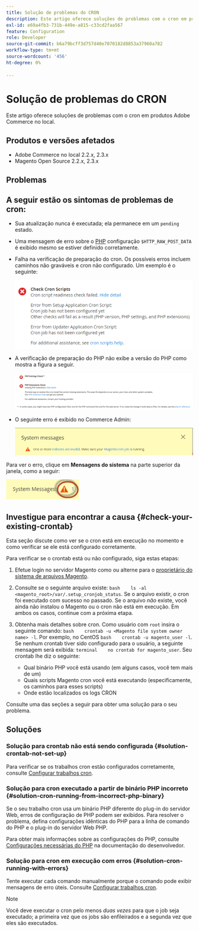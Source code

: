 ```yaml
---
title: Solução de problemas do CRON
description: Este artigo oferece soluções de problemas com o cron em produtos Adobe Commerce no local.
exl-id: e69a4fb3-731b-449e-a815-c33cd2faa567
feature: Configuration
role: Developer
source-git-commit: b6a79bcff3d757d40e7070182d8853a37960a782
workflow-type: tm+mt
source-wordcount: '456'
ht-degree: 0%

---
```


# Solução de problemas do CRON

Este artigo oferece soluções de problemas com o cron em produtos Adobe Commerce no local.

## Produtos e versões afetados

* Adobe Commerce no local 2.2.x, 2.3.x
* Magento Open Source 2.2.x, 2.3.x

## Problemas

## A seguir estão os sintomas de problemas de cron:

* Sua atualização nunca é executada; ela permanece em um `pending` estado.
* Uma mensagem de erro sobre o [PHP](https://glossary.magento.com/php) configuração `$HTTP_RAW_POST_DATA` é exibido mesmo se estiver definido corretamente.
* Falha na verificação de preparação do cron. Os possíveis erros incluem caminhos não graváveis e cron não configurado. Um exemplo é o seguinte:

  ![up-tshoot-no-cron2.png](assets/upgr-tshoot-no-cron2.png)

* A verificação de preparação do PHP não exibe a versão do PHP como mostra a figura a seguir.

  ![Screen_Shot_2019-08-29_at_1.36.08_PM.png](assets/Screen_Shot_2019-08-29_at_1.36.08_PM.png)

* O seguinte erro é exibido no Commerce Admin:

  ![compman-cron-not-running.png](assets/compman-cron-not-running.png)

Para ver o erro, clique em **Mensagens do sistema** na parte superior da janela, como a seguir:

![compman_sys-messages.png](assets/compman_sys-messages.png)

## Investigue para encontrar a causa {#check-your-existing-crontab}

Esta seção discute como ver se o cron está em execução no momento e como verificar se ele está configurado corretamente.

Para verificar se o crontab está ou não configurado, siga estas etapas:

1. Efetue login no servidor Magento como ou alterne para o [proprietário do sistema de arquivos Magento](https://devdocs.magento.com/guides/v2.3/install-gde/prereq/file-sys-perms-over.html).
1. Consulte se o seguinte arquivo existe:    `bash    ls -al <magento_root>/var/.setup_cronjob_status`. Se o arquivo existir, o cron foi executado com sucesso no passado. Se o arquivo *não* existe, você ainda não instalou o Magento ou o cron não está em execução. Em ambos os casos, continue com a próxima etapa.
1. Obtenha mais detalhes sobre cron. Como usuário com `root` insira o seguinte comando:    `bash    crontab -u <Magento file system owner name> -l`. Por exemplo, no CentOS `bash    crontab -u magento_user -l`.  Se nenhum crontab tiver sido configurado para o usuário, a seguinte mensagem será exibida:    `terminal    no crontab for magento_user`. Seu crontab lhe diz o seguinte:

   * Qual binário PHP você está usando (em alguns casos, você tem mais de um)
   * Quais scripts Magento cron você está executando (especificamente, os caminhos para esses scripts)
   * Onde estão localizados os logs CRON

Consulte uma das seções a seguir para obter uma solução para o seu problema.

## Soluções

### Solução para crontab não está sendo configurada {#solution-crontab-not-set-up}

Para verificar se os trabalhos cron estão configurados corretamente, consulte [Configurar trabalhos cron](https://devdocs.magento.com/guides/v2.3/install-gde/install/post-install-config.html#post-install-cron).

### Solução para cron executado a partir de binário PHP incorreto {#solution-cron-running-from-incorrect-php-binary}

Se o seu trabalho cron usa um binário PHP diferente do plug-in do servidor Web, erros de configuração de PHP podem ser exibidos. Para resolver o problema, defina configurações idênticas do PHP para a linha de comando do PHP e o plug-in do servidor Web PHP.

Para obter mais informações sobre as configurações do PHP, consulte [Configurações necessárias do PHP](https://devdocs.magento.com/guides/v2.3/install-gde/prereq/php-settings.html) na documentação do desenvolvedor.

### Solução para cron em execução com erros {#solution-cron-running-with-errors}

Tente executar cada comando manualmente porque o comando pode exibir mensagens de erro úteis. Consulte [Configurar trabalhos cron](https://devdocs.magento.com/guides/v2.3/install-gde/install/post-install-config.html#post-install-cron).

>[!NOTE]
>
>Você deve executar o cron pelo menos *duas vezes* para que o job seja executado; a primeira vez que os jobs são enfileirados e a segunda vez que eles são executados.
